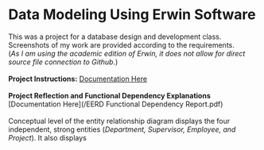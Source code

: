# Data Modeling Using Erwin Software
This was a project for a database design and development class. <br>
Screenshots of my work are provided according to the requirements. <br> 
(_As I am using the academic edition of Erwin, it does not allow for direct source file connection to Github._) <br><br>
**Project Instructions:** [Documentation Here](/CIS3050-Project1_Fall_2023.pdf) <br><br>
**Project Reflection and Functional Dependency Explanations** [Documentation Here](/EERD Functional Dependency Report.pdf) <br><br>
Conceptual level of the entity relationship diagram displays the four independent, strong entities (_Department, Supervisor, Employee, and Project_). It also displays 
